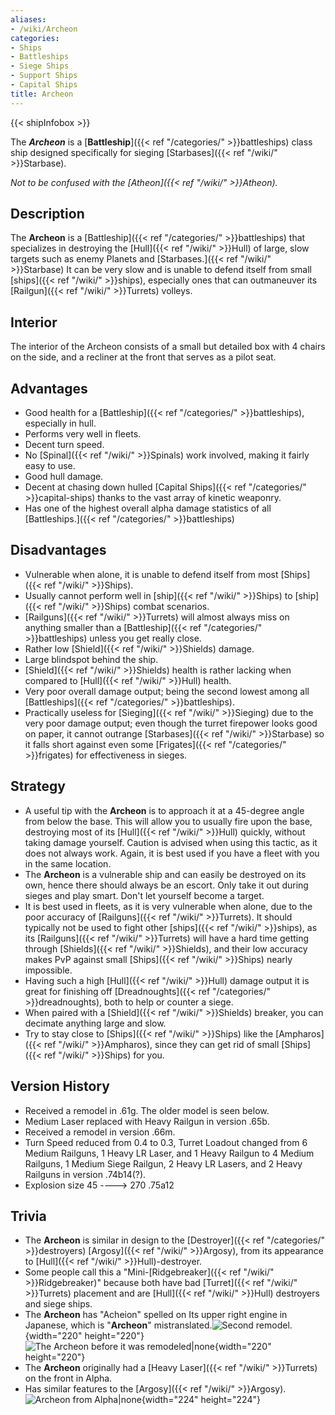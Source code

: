 ```yaml
---
aliases:
- /wiki/Archeon
categories:
- Ships
- Battleships
- Siege Ships
- Support Ships
- Capital Ships
title: Archeon
---  
```


{{< shipInfobox >}} 

The **_Archeon_** is a [**Battleship**]({{< ref "/categories/" >}}battleships) class ship designed specifically for sieging [Starbases]({{< ref "/wiki/" >}}Starbase).

_Not to be confused with the [Atheon]({{< ref "/wiki/" >}}Atheon)._ 

## Description

The **Archeon** is a [Battleship]({{< ref "/categories/" >}}battleships) that specializes in destroying the [Hull]({{< ref "/wiki/" >}}Hull) of large, slow targets such as enemy Planets and [Starbases.]({{< ref "/wiki/" >}}Starbase) It can be very slow and is unable to defend itself from small [ships]({{< ref "/wiki/" >}}ships), especially ones that can outmaneuver its [Railgun]({{< ref "/wiki/" >}}Turrets) volleys.

## Interior

The interior of the Archeon consists of a small but detailed box with 4 chairs on the side, and a recliner at the front that serves as a pilot seat.

## Advantages

- Good health for a [Battleship]({{< ref "/categories/" >}}battleships), especially in hull.
- Performs very well in fleets.
- Decent turn speed.
- No [Spinal]({{< ref "/wiki/" >}}Spinals) work involved, making it fairly easy to use.
- Good hull damage.
- Decent at chasing down hulled [Capital Ships]({{< ref "/categories/" >}}capital-ships) thanks to the vast array of kinetic weaponry.
- Has one of the highest overall alpha damage statistics of all [Battleships.]({{< ref "/categories/" >}}battleships)

## Disadvantages

- Vulnerable when alone, it is unable to defend itself from most [Ships]({{< ref "/wiki/" >}}Ships).
- Usually cannot perform well in [ship]({{< ref "/wiki/" >}}Ships) to [ship]({{< ref "/wiki/" >}}Ships) combat scenarios.
- [Railguns]({{< ref "/wiki/" >}}Turrets) will almost always miss on anything smaller than a [Battleship]({{< ref "/categories/" >}}battleships) unless you get really close.
- Rather low [Shield]({{< ref "/wiki/" >}}Shields) damage.
- Large blindspot behind the ship.
- [Shield]({{< ref "/wiki/" >}}Shields) health is rather lacking when compared to [Hull]({{< ref "/wiki/" >}}Hull) health.
- Very poor overall damage output; being the second lowest among all [Battleships]({{< ref "/categories/" >}}battleships).
- Practically useless for [Sieging]({{< ref "/wiki/" >}}Sieging) due to the very poor damage output; even though the turret firepower looks good on paper, it cannot outrange [Starbases]({{< ref "/wiki/" >}}Starbase) so it falls short against even some [Frigates]({{< ref "/categories/" >}}frigates) for effectiveness in sieges.

## Strategy

- A useful tip with the **Archeon** is to approach it at a 45-degree angle from below the base. This will allow you to usually fire upon the base, destroying most of its [Hull]({{< ref "/wiki/" >}}Hull) quickly, without taking damage yourself. Caution is advised when using this tactic, as it does not always work. Again, it is best used if you have a fleet with you in the same location.
- The **Archeon** is a vulnerable ship and can easily be destroyed on its own, hence there should always be an escort. Only take it out during sieges and play smart. Don't let yourself become a target.
- It is best used in fleets, as it is very vulnerable when alone, due to the poor accuracy of [Railguns]({{< ref "/wiki/" >}}Turrets). It should typically not be used to fight other [ships]({{< ref "/wiki/" >}}ships), as its [Railguns]({{< ref "/wiki/" >}}Turrets) will have a hard time getting through [Shields]({{< ref "/wiki/" >}}Shields), and their low accuracy makes PvP against small [Ships]({{< ref "/wiki/" >}}Ships) nearly impossible.
- Having such a high [Hull]({{< ref "/wiki/" >}}Hull) damage output it is great for finishing off [Dreadnoughts]({{< ref "/categories/" >}}dreadnoughts), both to help or counter a siege.
- When paired with a [Shield]({{< ref "/wiki/" >}}Shields) breaker, you can decimate anything large and slow.
- Try to stay close to [Ships]({{< ref "/wiki/" >}}Ships) like the [Ampharos]({{< ref "/wiki/" >}}Ampharos), since they can get rid of small [Ships]({{< ref "/wiki/" >}}Ships) for you.

## Version History 

- Received a remodel in .61g. The older model is seen below.
- Medium Laser replaced with Heavy Railgun in version .65b.
- Received a remodel in version .66m.
- Turn Speed reduced from 0.4 to 0.3, Turret Loadout changed from 6 Medium Railguns, 1 Heavy LR Laser, and 1 Heavy Railgun to 4 Medium Railguns, 1 Medium Siege Railgun, 2 Heavy LR Lasers, and 2 Heavy Railguns in version .74b14(?).
- Explosion size 45 ----> 270 .75a12

## Trivia

- The **Archeon** is similar in design to the [Destroyer]({{< ref "/categories/" >}}destroyers) [Argosy]({{< ref "/wiki/" >}}Argosy), from its appearance to [Hull]({{< ref "/wiki/" >}}Hull)-destroyer.
- Some people call this a "Mini-[Ridgebreaker]({{< ref "/wiki/" >}}Ridgebreaker)" because both have bad [Turret]({{< ref "/wiki/" >}}Turrets) placement and are [Hull]({{< ref "/wiki/" >}}Hull) destroyers and siege ships.
- The **Archeon** has "Acheion" spelled on Its upper right engine in Japanese, which is "**Archeon**" mistranslated.![Second
remodel.](<Th_(1).jpg> "Second remodel."){width="220" height="220"}![The Archeon before it was
remodeled|none](Archeon_changed.png "The Archeon before it was remodeled|none"){width="220" height="220"}
- The **Archeon** originally had a [Heavy Laser]({{< ref "/wiki/" >}}Turrets) on the front in Alpha.
- Has similar features to the [Argosy]({{< ref "/wiki/" >}}Argosy).![Archeon
from Alpha|none](Archeon.png "Archeon from Alpha|none"){width="224" height="224"}
